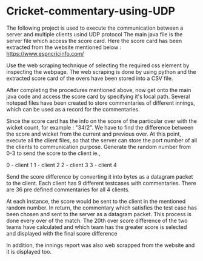 # Cricket-commentary-using-UDP

The following project is used to execute the communication between a server and multiple clients usind UDP protocol
The main java file is the server file which access the score card. Here the score card has been extracted from the website mentioned below :
https://www.espncricinfo.com/

Use the web scraping technique of selecting the required css element by inspecting the webpage.
The web scraping is done by using python and the extracted score card of the overs have been stored into a CSV file.

After completing the procedures mentioned above, now get onto the main java code and access the score card by specifying it's local path.
Several notepad files have been created to store commentaries of different innings, which can be used as a record for the commentaries.

Since the score card has the info on the score of the particular over with the wicket count, for example : "34/2". We have to find the difference between 
the score and wicket from the current and previous over. At this point, execute all the client files, so that the server can store the port number of all the clients to communication purpose. Generate the random number from 0-3 to send the score to the client ie., 
  
  0 - client 1
  1 - client 2
  2 - client 3
  3 - client 4

Send the score difference by converting it into bytes as a datagram packet to the client. Each client has 9 different testcases with commentaries. There are 36 pre defined commentaries for all 4 clients. 

At each instance, the score would be sent to the client in the mentioned random number. In return, the commentary which satisfies the test case has been chosen and sent to the server as a datagram packet. This process is done every over of the match. The 20th over score difference of the two teams have calculated and which team has the greater score is selected and displayed with the final score difference

In addition, the innings report was also web scrapped from the website and it is displayed too.
